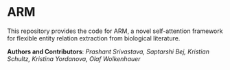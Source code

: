 # ARM
This repository provides the code for ARM, a novel self-attention framework for flexible entity relation extraction from biological literature.

**Authors and Contributors**: *Prashant Srivastava, Saptarshi Bej, Kristian Schultz, Kristina Yordanova, Olaf Wolkenhauer*
